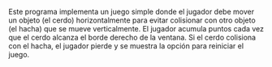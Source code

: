 Este programa implementa un juego simple donde el jugador debe mover un objeto (el cerdo) horizontalmente para evitar colisionar con otro objeto (el hacha) que se mueve verticalmente. El jugador acumula puntos cada vez que el cerdo alcanza el borde derecho de la ventana. Si el cerdo colisiona con el hacha, el jugador pierde y se muestra la opción para reiniciar el juego.
